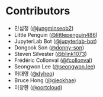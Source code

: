 # Contributors

* 민섭정 ([@jungminseob2](https://crowdin.com/profile/jungminseob2))
* Little Penguin ([@littlepenguin486](https://crowdin.com/profile/littlepenguin486))
* JupyterLab Bot ([@jupyterlab-bot](https://crowdin.com/profile/jupyterlab-bot))
* Dongook Son ([@donny-son](https://crowdin.com/profile/donny-son))
* Steven Silvester ([@blink1073](https://crowdin.com/profile/blink1073))
* Frédéric Collonval ([@fcollonval](https://crowdin.com/profile/fcollonval))
* Seongwon Lee ([@seongwon.lee](https://crowdin.com/profile/seongwon.lee))
* 허대영 ([@dyheo](https://crowdin.com/profile/dyheo))
* Bruce Hong ([@gieokhae](https://crowdin.com/profile/gieokhae))
* 이창환 ([@oortcloud](https://crowdin.com/profile/oortcloud))
